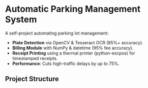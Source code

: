 # Automatic Parking Management System

A self-project automating parking lot management:

- **Plate Detection** via OpenCV & Tesseract OCR (85%+ accuracy).  
- **Billing Module** with NumPy & datetime (95% fee accuracy).  
- **Receipt Printing** using a thermal printer (python-escpos) for timestamped receipts.  
- **Performance**: Cuts high-traffic delays by up to 75%.

## Project Structure

